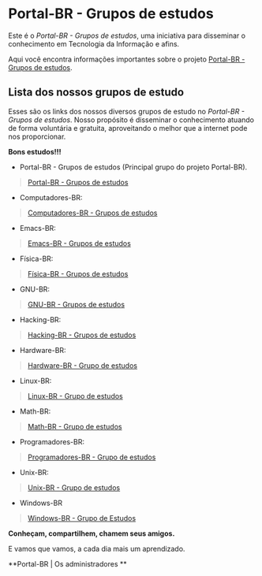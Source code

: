 # Portal-BR - Grupos de estudos
Este é o *Portal-BR - Grupos de estudos*, uma iniciativa para disseminar o conhecimento em Tecnologia da Informação e afins.


Aqui você encontra informações importantes sobre o projeto [Portal-BR - Grupos de estudos](https://www.facebook.com/groups/686160095156385/).


## Lista dos nossos grupos de estudo

Esses são os links dos nossos diversos grupos de estudo no *Portal-BR - Grupos de estudos*.
Nosso propósito é disseminar o conhecimento atuando de forma voluntária e gratuita, 
aproveitando o melhor que a internet pode nos proporcionar. 

**Bons estudos!!!**

- Portal-BR - Grupos de estudos (Principal grupo do projeto Portal-BR).
> [Portal-BR - Grupos de estudos](https://www.facebook.com/groups/686160095156385/)

- Computadores-BR:
> [Computadores-BR - Grupos de estudos](https://web.facebook.com/groups/256622045000747/)

- Emacs-BR:
> [Emacs-BR - Grupos de estudos](https://web.facebook.com/groups/363760494222521/)

- Física-BR:
> [Física-BR - Grupos de estudos](https://web.facebook.com/groups/328727274528271/)

- GNU-BR:
> [GNU-BR - Grupos de estudos](https://www.facebook.com/groups/639504229778635/)

- Hacking-BR:
> [Hacking-BR - Grupos de estudos](https://web.facebook.com/groups/250164319047897/)

- Hardware-BR: 
> [Hardware-BR - Grupo de estudos](https://www.facebook.com/groups/312406906242602/)

- Linux-BR:
> [Linux-BR - Grupo de estudos](https://web.facebook.com/groups/959344597555388/)

- Math-BR:
> [Math-BR - Grupo de estudos](https://web.facebook.com/groups/254349098533699)

- Programadores-BR:
> [Programadores-BR - Grupo de estudos](https://web.facebook.com/groups/455490374854570/)

- Unix-BR:
> [Unix-BR - Grupo de estudos](https://www.facebook.com/groups/1511003425865588/)

- Windows-BR
> [Windows-BR - Grupo de Estudos](https://www.facebook.com/groups/2267116043601384/)


**Conheçam, compartilhem, chamem seus amigos.**

E vamos que vamos, a cada dia mais um aprendizado.

**Portal-BR | Os administradores **
